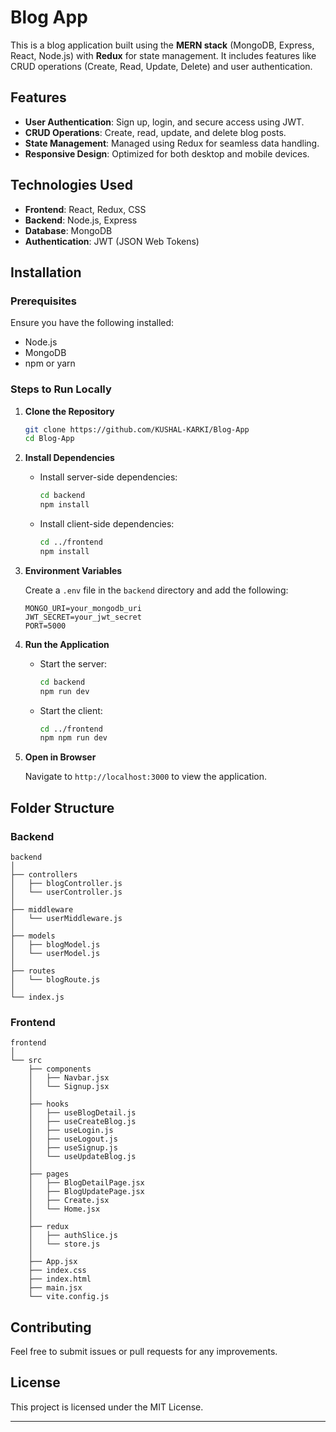 # Blog App

This is a blog application built using the **MERN stack** (MongoDB, Express, React, Node.js) with **Redux** for state management. It includes features like CRUD operations (Create, Read, Update, Delete) and user authentication.

## Features

- **User Authentication**: Sign up, login, and secure access using JWT.
- **CRUD Operations**: Create, read, update, and delete blog posts.
- **State Management**: Managed using Redux for seamless data handling.
- **Responsive Design**: Optimized for both desktop and mobile devices.

## Technologies Used

- **Frontend**: React, Redux, CSS
- **Backend**: Node.js, Express
- **Database**: MongoDB
- **Authentication**: JWT (JSON Web Tokens)

## Installation

### Prerequisites

Ensure you have the following installed:

- Node.js
- MongoDB
- npm or yarn

### Steps to Run Locally

1. **Clone the Repository**
   ```bash
   git clone https://github.com/KUSHAL-KARKI/Blog-App
   cd Blog-App
   ```

2. **Install Dependencies**

   - Install server-side dependencies:
     ```bash
     cd backend
     npm install
     ```

   - Install client-side dependencies:
     ```bash
     cd ../frontend
     npm install
     ```

3. **Environment Variables**

   Create a `.env` file in the `backend` directory and add the following:
   ```env
   MONGO_URI=your_mongodb_uri
   JWT_SECRET=your_jwt_secret
   PORT=5000
   ```

4. **Run the Application**

   - Start the server:
     ```bash
     cd backend
     npm run dev
     ```

   - Start the client:
     ```bash
     cd ../frontend
     npm npm run dev
     ```

5. **Open in Browser**

   Navigate to `http://localhost:3000` to view the application.

## Folder Structure

### Backend
```
backend
│
├── controllers
│   ├── blogController.js
│   └── userController.js
│
├── middleware
│   └── userMiddleware.js
│
├── models
│   ├── blogModel.js
│   └── userModel.js
│
├── routes
│   └── blogRoute.js
│
└── index.js
```

### Frontend
```
frontend
│
└── src
    ├── components
    │   ├── Navbar.jsx
    │   └── Signup.jsx
    │
    ├── hooks
    │   ├── useBlogDetail.js
    │   ├── useCreateBlog.js
    │   ├── useLogin.js
    │   ├── useLogout.js
    │   ├── useSignup.js
    │   └── useUpdateBlog.js
    │
    ├── pages
    │   ├── BlogDetailPage.jsx
    │   ├── BlogUpdatePage.jsx
    │   ├── Create.jsx
    │   └── Home.jsx
    │
    ├── redux
    │   ├── authSlice.js
    │   └── store.js
    │
    ├── App.jsx
    ├── index.css
    ├── index.html
    ├── main.jsx
    └── vite.config.js
```

## Contributing

Feel free to submit issues or pull requests for any improvements.

## License

This project is licensed under the MIT License.

---
